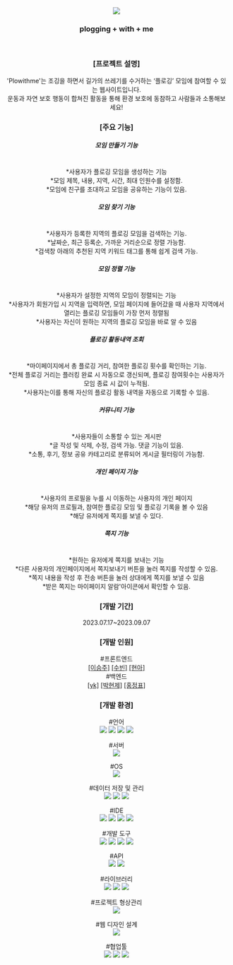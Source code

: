 <div align="center">
<img src="https://capsule-render.vercel.app/api?type=waving&color=008100&height=200&section=header&text=Plowithme&fontSize=90"/>
<h3>plogging + with + me</h3>
</br>

<h3>[프로젝트 설명]</h3>
<a>'Plowithme'는 조깅을 하면서 길가의 쓰레기를 수거하는 ‘플로깅’ 모임에 참여할 수 있는 웹사이트입니다.</a></br>
<a>운동과 자연 보호 행동이 합쳐진 활동을 통해 환경 보호에 동참하고 사람들과 소통해보세요!</a>

<h3>[주요 기능]</h3>

<h5>모임 만들기 기능</h5></br>
*사용자가 플로깅 모임을 생성하는 기능</br>
*모임 제목, 내용, 지역, 시간, 최대 인원수를 설정함.</br>
*모임에 친구를 초대하고 모임을 공유하는 기능이 있음.</br>

<h5>모임 찾기 기능</h5></br>
*사용자가 등록한 지역의 플로깅 모임을 검색하는 기능.</br>
*날짜순, 최근 등록순, 가까운 거리순으로 정렬 가능함.</br>
*검색창 아래의 추천된 지역 키워드 태그를 통해 쉽게 검색 가능.</br>

<h5>모임 정렬 기능</h5></br>
*사용자가 설정한 지역의 모임이 정렬되는 기능</br>
*사용자가 회원가입 시 지역을 입력하면, 모임 페이지에 들어갔을 때 사용자 지역에서 열리는 플로깅 모임들이 가장 먼저 정렬됨</br>
*사용자는 자신이 원하는 지역의 플로깅 모임을 바로 알 수 있음</br>

<h5>플로깅 활동내역 조회</h5></br>
*마이페이지에서 총 플로깅 거리, 참여한 플로깅 횟수를 확인하는 기능.</br>
*전체 플로깅 거리는 플러킹 완료 시 자동으로 갱신되며, 플로깅 참여횟수는 사용자가 모임 종료 시 값이 누적됨.</br>
*사용자는이를 통해 자신의 플로깅 활동 내역을 자동으로 기록할 수 있음.</br>

<h5>커뮤니티 기능</h5></br>
*사용자들이 소통할 수 있는 게시판</br>
*글 작성 및 삭제, 수정, 검색 가능. 댓글 기능이 있음.</br>
*소통, 후기, 정보 공유 카테고리로 분류되어 게시글 필터링이 가능함.</br>

<h5>개인 페이지 기능</h5></br>
*사용자의 프로필을 누를 시 이동하는 사용자의 개인 페이지</br>
*해당 유저의 프로필과, 참여한 플로깅 모임 및 플로깅 기록을 볼 수 있음</br>
*해당 유저에게 쪽지를 보낼 수 있다.</br>

<h5>쪽지 기능</h5></br>
*원하는 유저에게 쪽지를 보내는 기능</br>
*다른 사용자의 개인페이지에서 쪽지보내기 버튼을 눌러 쪽지를 작성할 수 있음.</br>
*쪽지 내용을 작성 후 전송 버튼을 눌러 상대에게 쪽지를 보낼 수 있음</br>
*받은 쪽지는 마이페이지 알람'아이콘에서 확인할 수 있음.</br>

<h3>[개발 기간]</h3>
<a>2023.07.17~2023.09.07</a></br>
<h3>[개발 인원]</h3>
#프론트엔드</br>
<a href="https://github.com/sj102300">[이승주]</a>
<a href="https://github.com/pqpq0420">[수빈]</a>
<a href="https://github.com/gusdk45">[현아]</a></br>
#백엔드</br>
<a href="https://github.com/ykimnida">[yk]<a>
<a href="https://github.com/sor999">[박현제]<a>
<a href="https://github.com/dmsqor">[홍정표]<a>

<h3>[개발 환경]</h3>
#언어</br>
<img src="https://img.shields.io/badge/Java(JDK 17)-F80000?style=flat&logo=Oracle&logoColor=white"/>
<img src="https://img.shields.io/badge/HTML5-E34F26?style=flat&logo=HTML5&logoColor=white"/>
<img src="https://img.shields.io/badge/CSS3-1572B6?style=flat&logo=CSS3&logoColor=white"/>
<img src="https://img.shields.io/badge/JavaScript-F7DF1E?style=flat&logo=JavaScript&logoColor=white"/>

#서버</br>
<img src="https://img.shields.io/badge/Amazon EC2-FF9900?style=flat&logo=Amazon EC2&logoColor=white"/>

#OS</br>
<img src="https://img.shields.io/badge/Windows 11-0078D4?style=flat&logo=Windows 11&logoColor=white"/>

#데이터 저장 및 관리</br>
<img src="https://img.shields.io/badge/MariaDB-003545?style=flat&logo=MariaDB&logoColor=white"/>
<img src="https://img.shields.io/badge/AWS RDS-527FFF?style=flat&logo=Amazon RDS&logoColor=white"/>
<img src="https://img.shields.io/badge/AWS S3 bucket-569A31?style=flat&logo=Amazon S3&logoColor=white"/>

#IDE</br>
<img src="https://img.shields.io/badge/IntelliJ IDEA-000000?style=flat&logo=IntelliJ IDEA&logoColor=white"/>
<img src="https://img.shields.io/badge/Visual Studio Code-007ACC?style=flat&logo=Visual Studio Code&logoColor=white"/>
<img src="https://img.shields.io/badge/HeldiSQL-569A31?style=flat&logo=&logoColor=white"/>
<img src="https://img.shields.io/badge/Git-F05032?style=flat&logo=Git&logoColor=white"/>

#개발 도구</br>
<img src="https://img.shields.io/badge/Spring Boot-6DB33F?style=flat&logo=Spring Boot&logoColor=white"/>
<img src="https://img.shields.io/badge/Lombok-D9000D?style=flat&logo=&logoColor=white"/>
<img src="https://img.shields.io/badge/React-61DAFB?style=flat&logo=React&logoColor=white"/>
<img src="https://img.shields.io/badge/Spring Boot DevTool-6DB33F?style=flat&logo=&logoColor=white"/>

#API</br>
<img src="https://img.shields.io/badge/Kakao Maps API-FFCD00?style=flat&logo=Kakao&logoColor=white"/>
<img src="https://img.shields.io/badge/Pixabay API-2EC66D?style=flat&logo=Pixabay&logoColor=white"/>

#라이브러리</br>
<img src="https://img.shields.io/badge/Axios-5A29E4?style=flat&logo=Axios&logoColor=white"/>
<img src="https://img.shields.io/badge/React daum postcode-D9000D?style=flat&logo=&logoColor=white"/>
<img src="https://img.shields.io/badge/Font Awesome-F47C00?style=flat&logo=Font Awesome&logoColor=white"/>

#프로젝트 형상관리</br>
<img src="https://img.shields.io/badge/GitHub-181717?style=flat&logo=GitHub&logoColor=white"/>

#웹 디자인 설계</br>
<img src="https://img.shields.io/badge/Figma-F24E1E?style=flat&logo=Figma&logoColor=white"/>

#협업툴</br>
<img src="https://img.shields.io/badge/Notion(프로젝트 관리)-000000?style=flat&logo=Notion&logoColor=white"/>
<img src="https://img.shields.io/badge/KakaoTalk(일정 조율)-FFCD00?style=flat&logo=KakaoTalk&logoColor=white"/>
<img src="https://img.shields.io/badge/Discord(화상회의)-5865F2?style=flat&logo=Discord&logoColor=white"/>
